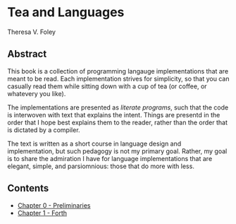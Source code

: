 Tea and Languages
=================

Theresa V. Foley

Abstract
--------

This book is a collection of programming langauge implementations that are meant to be read.
Each implementation strives for simplicity, so that you can casually read them while sitting down with a cup of tea (or coffee, or whatevery you like).

The implementations are presented as *literate programs*, such that the code is interwoven with text that explains the intent.
Things are presentd in the order that I hope best explains them to the reader, rather than the order that is dictated by a compiler.

The text is written as a short course in language design and implementation, but such pedagogy is not my primary goal.
Rather, my goal is to share the admiration I have for language implementations that are elegant, simple, and parsiomnious: those that do more with less.

Contents
--------

* [Chapter 0 - Preliminaries](0-preliminaries/)
* [Chapter 1 - Forth](1-forth/)
